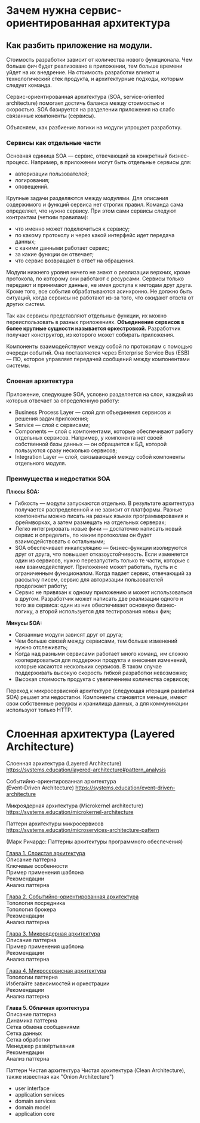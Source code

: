 
# Зачем нужна сервис-ориентированная архитектура

## Как разбить приложение на модули.

Стоимость разработки зависит от количества нового функционала. Чем больше фич будет реализовано в приложении, тем больше времени уйдет на их внедрение. На стоимость разработки влияют и технологический стек продукта, и архитектурные подходы, которым следует команда.

Cервис-ориентированная архитектура (SOA, service-oriented architecture) помогает достичь баланса между стоимостью и скоростью. SOA базируется на разделении приложения на слабо связанные компоненты (сервисы).

Объясняем, как разбиение логики на модули упрощает разработку.

### **Сервисы как отдельные части**

Основная единица SOA — сервис, отвечающий за конкретный бизнес-процесс. Например, в приложении могут быть отдельные сервисы для:

- авторизации пользователей;
- логирования;
- оповещений.

Крупные задачи разделяются между модулями. Для описания содержимого и функций сервиса нет строгих правил. Команда сама определяет, что нужно сервису. При этом сами сервисы следуют контрактам (четким правилам):

- что именно может подключиться к сервису;
- по какому протоколу и через какой интерфейс идет передача данных;
- с какими данными работает сервис;
- за какие функции он отвечает;
- что сервис возвращает в ответ на обращения.

Модули нижнего уровня ничего не знают о реализации верхних, кроме протокола, по которому они работают с ресурсами. Сервисы только передают и принимают данные, не имея доступа к методам друг друга. Кроме того, все события обрабатываются асинхронно. Не должно быть ситуаций, когда сервисы не работают из-за того, что ожидают ответа от других систем.

Так как сервисы представляют отдельные функции, их можно переиспользовать в разных приложениях. **Объединение сервисов в более крупные сущности называется оркестровкой.** Разработчик получает конструктор, из которого может собирать приложения.

Компоненты взаимодействуют между собой по протоколам с помощью очереди событий. Она поставляется через Enterprise Service Bus (ESB) — ПО, которое управляет передачей сообщений между компонентами системы.

### **Слоеная архитектура**

Приложение, следующее SOA, условно разделяется на слои, каждый из которых отвечает за определенную работу:

- Business Process Layer — слой для объединения сервисов и решения задач приложения;
- Service — слой с сервисами;
- Components — слой с компонентами, которые обеспечивают работу отдельных сервисов. Например, у компонента нет своей собственной базы данных — он обращается к БД, которой пользуются сразу несколько сервисов;
- Integration Layer — слой, связывающий между собой компоненты отдельного модуля.

### **Преимущества и недостатки SOA**

**Плюсы SOA:**

- Гибкость — модули запускаются отдельно. В результате архитектура получается распределенной и не зависит от платформы. Разные компоненты можно писать на разных языках программирования и фреймворках, а затем размещать на отдельных серверах;
- Легко интегрировать новые фичи — достаточно написать новый сервис и определить, по каким протоколам он будет взаимодействовать с остальными;
- SOA обеспечивает инкапсуляцию — бизнес-функции изолируются друг от друга, что повышает отказоустойчивость. Если изменяется один из сервисов, нужно перезапустить только те части, которые с ним взаимодействуют. Приложение может работать, пусть и с ограниченным функционалом. Когда падает сервис, отвечающий за рассылку писем, сервис для авторизации пользователей продолжает работу;
- Сервис не привязан к одному приложению и может использоваться в другом. Разработчик может написать две реализации одного и того же сервиса: один из них обеспечивает основную бизнес-логику, а второй используется для тестирования новых фич;

**Минусы SOA:**

- Связанные модули зависят друг от друга;
- Чем больше связей между сервисами, тем больше изменений нужно отслеживать;
- Когда над разными сервисами работает много команд, им сложно кооперироваться для поддержки продукта и внесения изменений, которые касаются нескольких сервисов. В таком случае поддерживать высокую скорость гибкой разработки невозможно;
- Высокая стоимость продукта с увеличением количества сервисов;

Переход к микросервисной архитектуре (следующая итерация развития SOA) решает эти недостатки. Компоненты становятся меньше, имеют свои собственные ресурсы и хранилища данных, а для коммуникации используют только HTTP.



# Слоенная архитектура (Layered Architecture)


 Слоенная архитектура (Layered Architecture)
 https://systems.education/layered-architecture#pattern_analysis
 
Событийно-ориентированная архитектура  
(Event-Driven Architecture)
https://systems.education/event-driven-architecture

Микроядерная архитектура (Microkernel architecture)
https://systems.education/microkernel-architecture

Паттерн архитектуры микросервисов
https://systems.education/microservices-architecture-pattern

(Марк Ричардс: Паттерны архитектуры программного обеспечения) 

[Глава 1. Слоистая архитектура](https://systems.education/layered-architecture)  
Описание паттерна  
Ключевые особенности  
Пример применения шаблона  
Рекомендации  
Анализ паттерна  
  
[Глава 2. Событийно-ориентированная архитектура](https://systems.education/event-driven-architecture)  
Топология посредника  
Топология брокера  
Рекомендации  
Анализ паттерна  
  
[Глава 3. Микроядерная архитектура](https://systems.education/microkernel-architecture)  
Описание паттерна  
Пример применения шаблона  
Рекомендации  
Анализ паттерна  
  
[Глава 4. Микросервисная архитектура](https://systems.education/microservices-architecture-pattern)  
Топологии паттерна  
Избегайте зависимостей и оркестрации  
Рекомендации  
Анализ паттерна  
  
**Глава 5. Облачная архитектура**  
	Описание паттерна  
	Динамика паттерна  
	Сетка обмена сообщениями  
	Сетка данных  
	Сетка обработки  
	Менеджер развёртывания  
	Рекомендации  
	Анализ паттерна


Паттерн Чистая архитектура
Чистая архитектура (Clean Architecture), также известная как "Onion Architecture")
- user interface
- application services
- domain services
- domain model 
- application core 